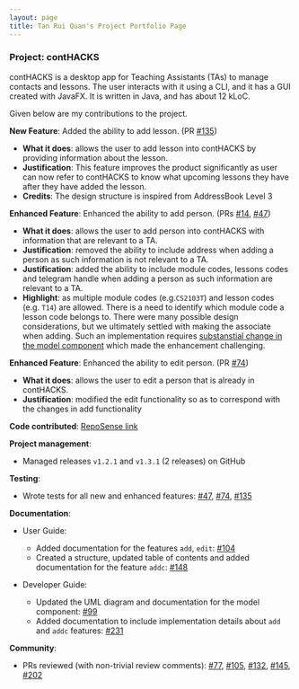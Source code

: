 ```yaml
---
layout: page
title: Tan Rui Quan's Project Portfolio Page
---
```


### Project: contHACKS

contHACKS is a desktop app for Teaching Assistants (TAs) to manage contacts and lessons. The user interacts with it using a CLI, and it has a GUI created with JavaFX. It is written in Java, and has about 12 kLoC.

Given below are my contributions to the project.

**New Feature**: Added the ability to add lesson. (PR [#135](https://github.com/AY2122S1-CS2103T-T09-2/tp/pull/135))
  * **What it does**: allows the user to add lesson into contHACKS by providing information about the lesson.
  * **Justification**: This feature improves the product significantly as user can now refer to contHACKS to know what upcoming lessons they have after they have added the lesson.
  * **Credits**: The design structure is inspired from AddressBook Level 3

**Enhanced Feature**: Enhanced the ability to add person. (PRs [#14](https://github.com/AY2122S1-CS2103T-T09-2/tp/pull/14), [#47](https://github.com/AY2122S1-CS2103T-T09-2/tp/pull/47))
  * **What it does**: allows the user to add person into contHACKS with information that are relevant to a TA.
  * **Justification**: removed the ability to include address when adding a person as such information is not relevant to a TA.
  * **Justification**: added the ability to include module codes, lessons codes and telegram handle when adding a person as such information are relevant to a TA.
  * **Highlight**: as multiple module codes (e.g.`CS2103T`) and lesson codes (e.g. `T14`) are allowed. There is a need to identify which module code a lesson code belongs to. There were many possible design considerations, but we ultimately settled with making the associate when adding. Such an implementation requires [substanstial change in the model component](https://github.com/AY2122S1-CS2103T-T09-2/tp/pull/86) which made the enhancement challenging.

**Enhanced Feature**: Enhanced the ability to edit person. (PR [#74](https://github.com/AY2122S1-CS2103T-T09-2/tp/pull/74))
  * **What it does**: allows the user to edit a person that is already in contHACKS.
  * **Justification**: modified the edit functionality so as to correspond with the changes in add functionality

**Code contributed**: [RepoSense link](https://nus-cs2103-ay2122s1.github.io/tp-dashboard/?search=ruiquan&sort=groupTitle&sortWithin=title&timeframe=commit&mergegroup=&groupSelect=groupByRepos&breakdown=true&checkedFileTypes=docs~functional-code~test-code~other&since=2021-09-17&tabOpen=true&tabType=authorship&tabAuthor=tanruiquan&tabRepo=AY2122S1-CS2103T-T09-2%2Ftp%5Bmaster%5D&authorshipIsMergeGroup=false&authorshipFileTypes=docs~functional-code~test-code~other&authorshipIsBinaryFileTypeChecked=false)

**Project management**:
  * Managed releases `v1.2.1` and `v1.3.1` (2 releases) on GitHub

**Testing**:
  * Wrote tests for all new and enhanced features:
[#47](https://github.com/AY2122S1-CS2103T-T09-2/tp/pull/47),
[#74](https://github.com/AY2122S1-CS2103T-T09-2/tp/pull/74),
[#135](https://github.com/AY2122S1-CS2103T-T09-2/tp/pull/135)

**Documentation**:
  * User Guide:
    * Added documentation for the features `add`, `edit`: [#104](https://github.com/AY2122S1-CS2103T-T09-2/tp/pull/104)
    * Created a structure, updated table of contents and added documentation for the feature `addc`: [#148](https://github.com/AY2122S1-CS2103T-T09-2/tp/pull/148)

  * Developer Guide:
    * Updated the UML diagram and documentation for the model component: [#99](https://github.com/AY2122S1-CS2103T-T09-2/tp/pull/99)
    * Added documentation to include implementation details about `add` and `addc` features: [#231](https://github.com/AY2122S1-CS2103T-T09-2/tp/pull/231)

**Community**:
* PRs reviewed (with non-trivial review comments):
  [#77](https://github.com/AY2122S1-CS2103T-T09-2/tp/pull/77),
  [#105](https://github.com/AY2122S1-CS2103T-T09-2/tp/pull/105),
  [#132](https://github.com/AY2122S1-CS2103T-T09-2/tp/pull/132),
  [#145](https://github.com/AY2122S1-CS2103T-T09-2/tp/pull/45),
  [#202](https://github.com/AY2122S1-CS2103T-T09-2/tp/pull/202)
